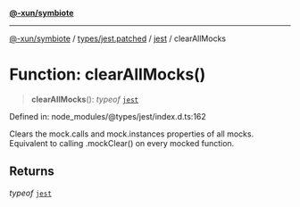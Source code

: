 [**@-xun/symbiote**](../../../../../README.md)

***

[@-xun/symbiote](../../../../../README.md) / [types/jest.patched](../../../README.md) / [jest](../README.md) / clearAllMocks

# Function: clearAllMocks()

> **clearAllMocks**(): *typeof* [`jest`](../README.md)

Defined in: node\_modules/@types/jest/index.d.ts:162

Clears the mock.calls and mock.instances properties of all mocks.
Equivalent to calling .mockClear() on every mocked function.

## Returns

*typeof* [`jest`](../README.md)
